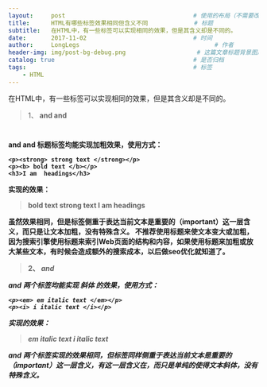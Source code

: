```yaml
---
layout:     post                                    # 使用的布局（不需要改）
title:      HTML有哪些标签效果相同但含义不同             # 标题
subtitle:   在HTML中，有一些标签可以实现相同的效果，但是其含义却是不同的。                 # 副标题
date:       2017-11-02                              # 时间
author:     LongLegs                                      # 作者
header-img: img/post-bg-debug.png                    # 这篇文章标题背景图片
catalog: true                                       # 是否归档
tags:                                               # 标签
    - HTML
---
```


在HTML中，有一些标签可以实现相同的效果，但是其含义却是不同的。

>1、<strong> and <b> and <h1>

<strong> and <b> and 标题标签均能实现加粗效果，使用方式：
```
<p><strong> strong text </strong></p>
<p><b> bold text </b></p>
<h3>I am  headings</h3>
```
实现的效果：
>**bold text**
**strong text**
**I am headings**

虽然效果相同，但是<strong>标签侧重于表达当前文本是**重要的**（important）这一层含义，而<b>只是让文本加粗，没有特殊含义。
 不推荐使用标题来使文本变大或加粗，因为搜索引擎使用标题来索引Web页面的结构和内容，如果使用标题来加粗或放大某些文本，有时候会造成额外的搜索成本，以后做seo优化就知道了。
>2、<em> and <i>

<em> and <i> 两个标签均能实现 斜体 的效果，使用方式：
```
<p><em> em italic text </em></p>
<p><i> i italic text </i></p>
```
实现的效果：
> *em italic text*
*i italic text*

<em> and <i> 两个标签实现的效果相同，但<em>标签同样侧重于表达当前文本是**重要的**（important）这一层含义，有这一层含义在，而<i>只是单纯的使得文本斜体，没有特殊含义。